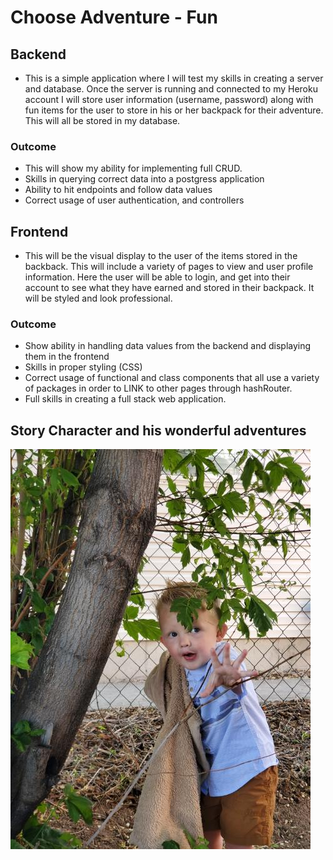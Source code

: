 # Choose Adventure - Fun
## Backend
- This is a simple application where I will test my skills in creating a server and database. Once the server is running and connected to my Heroku account I will store user information (username, password) along with fun items for the user to store in his or her backpack for their adventure. This will all be stored in my database. 
### Outcome
- This will show my ability for implementing full CRUD.
- Skills in querying correct data into a postgress application
- Ability to hit endpoints and follow data values
- Correct usage of user authentication, and controllers

## Frontend
- This will be the visual display to the user of the items stored in the backback. This will include a variety of pages to view and user profile information. Here the user will be able to login, and get into their account to see what they have earned and stored in their backpack. It will be styled and look professional.

### Outcome
- Show ability in handling data values from the backend and displaying them in the frontend
- Skills in proper styling (CSS)
- Correct usage of functional and class components that all use a variety of packages in order to LINK to other pages through hashRouter.
- Full skills in creating a full stack web application.

## Story Character and his wonderful adventures
<img src = "./pictures/Grey Jungle.jpg">